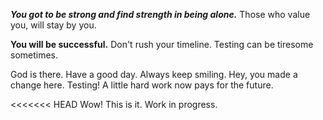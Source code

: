 
***You got to be strong and find strength in being alone.*** Those who value you, will stay by you.

**You will be successful.** Don't rush your timeline. Testing can be tiresome sometimes.



God is there. Have a good day. Always keep smiling. Hey, you made a change here. Testing! A little hard work now pays for the future.

<<<<<<< HEAD
Wow! This is it. Work in progress. 
